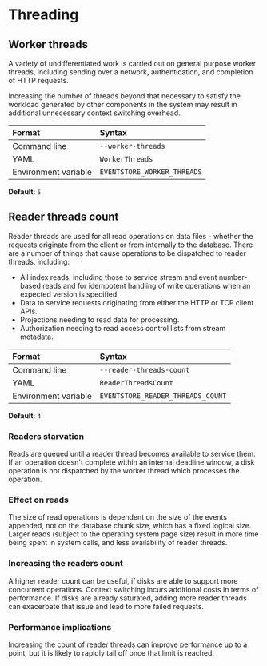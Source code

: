 # Threading

## Worker threads

A variety of undifferentiated work is carried out on general purpose worker threads, including sending over a network, authentication, and completion of HTTP requests.

Increasing the number of threads beyond that necessary to satisfy the workload generated by other components in the system may result in additional unnecessary context switching overhead.

| Format               | Syntax |
| :------------------- | :----- |
| Command line         | `--worker-threads` |
| YAML                 | `WorkerThreads` |
| Environment variable | `EVENTSTORE_WORKER_THREADS` |

**Default**: `5`

## Reader threads count

Reader threads are used for all read operations on data files - whether the requests originate from the client or from internally to the database. There are a number of things that cause operations to be dispatched to reader threads, including:

- All index reads, including those to service stream and event number-based reads and for idempotent handling of write operations when an expected version is specified.
- Data to service requests originating from either the HTTP or TCP client APIs.
- Projections needing to read data for processing.
- Authorization needing to read access control lists from stream metadata.

| Format               | Syntax |
| :------------------- | :----- |
| Command line         | `--reader-threads-count` |
| YAML                 | `ReaderThreadsCount` |
| Environment variable | `EVENTSTORE_READER_THREADS_COUNT` |

**Default**: `4`

### Readers starvation

Reads are queued until a reader thread becomes available to service them. If an operation doesn't complete within an internal deadline window, a disk operation is not dispatched by the worker thread which processes the operation.

### Effect on reads

The size of read operations is dependent on the size of the events appended, not on the database chunk size, which has a fixed logical size. Larger reads (subject to the operating system page size) result in more time being spent in system calls, and less availability of reader threads.

### Increasing the readers count

A higher reader count can be useful, if disks are able to support more concurrent operations. Context switching incurs additional costs in terms of performance. If disks are already saturated, adding more reader threads can exacerbate that issue and lead to more failed requests.

### Performance implications

Increasing the count of reader threads can improve performance up to a point, but it is likely to rapidly tail off once that limit is reached.
